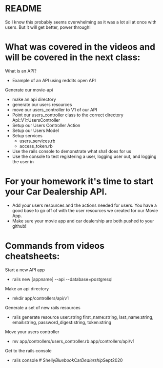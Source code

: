 # README
So I know this probably seems overwhelming as it was a lot all at once with users. But it will get better, power through!

# What was covered in the videos and will be covered in the next class: 

What is an API? 
 * Example of an API using reddits open API
 
Generate our movie-api
* make an api directory
* generate our users resources
* move our users_controller to V1 of our API
* Point our users_controller class to the correct directory Api::V1::UsersController
* Setup our Users Controller Action
* Setup our Users Model
* Setup services
    * users_services.rb
    * access_token.rb
* Use the rails console to demonstrate what sha1 does for us
* Use the console to test registering a user, logging user out, and logging the user in




# For your homework it's time to start your Car Dealership API. 
* Add your users resources and the actions needed for users. You have a good base to go off of with the user resources we created for our Movie App. 
* Make sure your movie app and car dealership are both pushed to your github!


# Commands from videos cheatsheets:

Start a new API app
* rails new [appname] --api --database=postgresql

Make an api directory
* mkdir app/controllers/api/v1

Generate a set of new rails resources
* rails generate resource user:string first_name:string, last_name:string, email:string, password_digest:string, token:string 

Move your users controller
* mv app/controllers/users_controller.rb app/controllers/api/v1

Get to the rails console
* rails console
#   S h e l l y _ B l u e b o o k _ C a r _ D e a l e r s h i p _ S e p t 2 0 2 0  
 